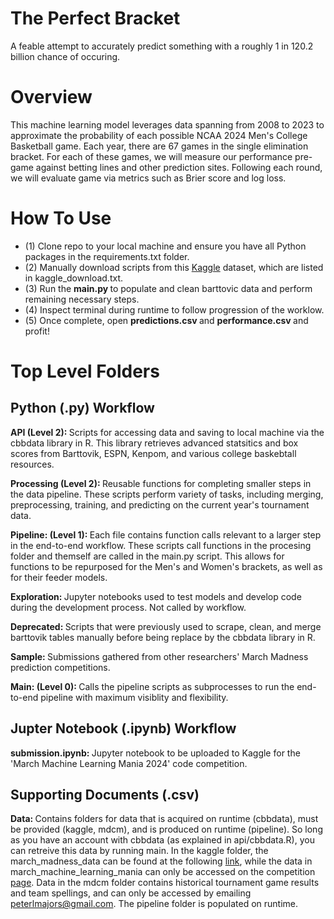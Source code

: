 # The Perfect Bracket

A feable attempt to accurately predict something with a roughly 1 in 120.2 billion chance of occuring.

# Overview
                                

This machine learning model leverages data spanning from 2008 to 2023 to approximate the probability of each possible
NCAA 2024 Men's College Basketball game. Each year, there are 67 games in the single elimination bracket. For each of these
games, we will measure our performance pre-game against betting lines and other prediction sites. Following each round, we will
evaluate game via metrics such as Brier score and log loss. </p2>

# How To Use

* (1) Clone repo to your local machine and ensure you have all Python packages in the requirements.txt folder.
* (2) Manually download scripts from this [Kaggle](https://www.kaggle.com/datasets/nishaanamin/march-madness-data) dataset, which are listed in kaggle_download.txt.
* (3) Run the <b> main.py </b> to populate and clean barttovic data and perform remaining necessary steps.
* (4) Inspect terminal during runtime to follow progression of the worklow.
* (5) Once complete, open <b> predictions.csv </b> and <b> performance.csv </b> and profit!

# Top Level Folders

<h2> Python (.py) Workflow </h2>
                                                                      
<b> API (Level 2): </b> <p2> Scripts for accessing data and saving to local machine via the cbbdata library in R. This library retrieves advanced statsitics
                and box scores from Barttovik, ESPN, Kenpom, and various college baskebtall resources. </p2>

<b> Processing (Level 2): </b> <p2> Reusable functions for completing smaller steps in the data pipeline. These scripts perform variety of tasks, including 
                merging, preprocessing, training, and predicting on the current year's tournament data. </p2>

<b> Pipeline: (Level 1): </b> <p2> Each file contains function calls relevant to a larger step in the end-to-end workflow. These scripts call functions in 
                the procesing folder and themself are called in the main.py script. This allows for functions to be repurposed for the Men's and Women's 
                brackets, as well as for their feeder models. </p2>

<b> Exploration: </b> <p2> Jupyter notebooks used to test models and develop code during the development process. Not called by workflow. </p2>

<b> Deprecated: </b> <p2> Scripts that were previously used to scrape, clean, and merge barttovik tables manually before being replace by the cbbdata library in R. </p2> 

<b> Sample: </b> <p2> Submissions gathered from other researchers' March Madness prediction competitions. </p2> 
                
<b> Main: (Level 0): </b> <p2> Calls the pipeline scripts as subprocesses to run the end-to-end pipeline with maximum visiblity and flexibility. </p2>

<h2> Jupter Notebook (.ipynb) Workflow </h2>

<b> submission.ipynb: </b> <p2> Jupyter notebook to be uploaded to Kaggle for the 'March Machine Learning Mania 2024' code competition. </p2>

<h2> Supporting Documents (.csv) </h2>

<b> Data: </b> <p2> Contains folders for data that is acquired on runtime (cbbdata), must be provided (kaggle, mdcm), and is produced on runtime (pipeline). So long as
                you have an account with cbbdata (as explained in api/cbbdata.R), you can retreive this data by running main. In the kaggle folder, the march_madness_data
                can be found at the following [link](https://www.kaggle.com/datasets/nishaanamin/march-madness-data), while the data in march_machine_learning_mania can only
                be accessed on the competition [page](https://www.kaggle.com/competitions/march-machine-learning-mania-2024). Data in the mdcm folder contains historical 
                tournament game results and team spellings, and can only be accessed by emailing peterlmajors@gmail.com. The pipeline folder is populated on runtime. </p2>
